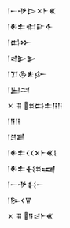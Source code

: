 <div class='block'>
<div class='line'>𒁹𒀸𒋩𒆕𒉽𒈨𒌍</div>
<div class='line'>𒁹𒀭𒉺𒊕𒄿𒅆</div>
<div class='line'>𒁹𒆗𒁍</div>
<div class='line'>𒁹𒁀𒉌𒉌</div>
<div class='line'>𒁹𒋛𒁲𒀭𒅎</div>
<div class='line'>𒁹𒌨𒁺</div>
<div class='line'>𒉽 𒐋 𒊺𒆗𒉺𒀀𒀀</div>
<div class='line'>𒁹𒀀𒀀</div>
<div class='line'>𒁹𒆪𒋢</div>
<div class='line'>𒁹𒀭𒉺𒌋𒌋𒉽𒈨𒌍𒋙</div>
<div class='line'>𒁹𒀭𒉺𒈬𒊺𒍢</div>
<div class='line'>𒁹𒀸𒋩𒈬𒀸</div>
<div class='line'>𒁹𒌉𒌋𒐊</div>
<div class='line'>𒉽 𒐋 𒀀𒁀𒈨𒌍</div>
</div>